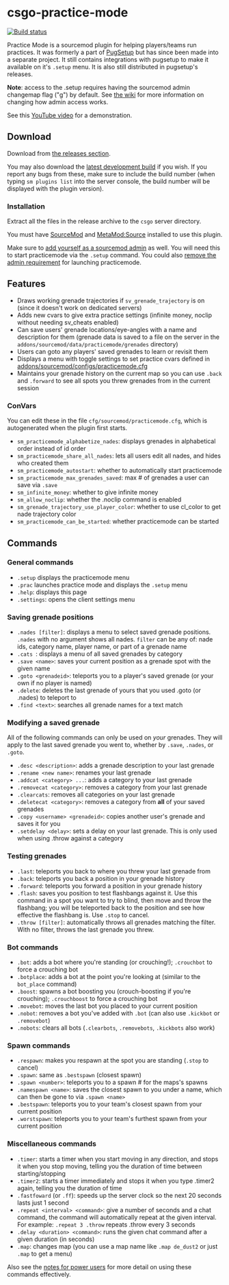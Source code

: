csgo-practice-mode
===========================

[![Build status](http://ci.splewis.net/job/csgo-practice-mode/badge/icon)](http://ci.splewis.net/job/csgo-practice-mode/)

Practice Mode is a sourcemod plugin for helping players/teams run practices. It was formerly a part of [PugSetup](https://github.com/splewis/csgo-pug-setup) but has since been made into a separate project. It still contains integrations with pugsetup to make it available on it's ``.setup`` menu. It is also still distributed in pugsetup's releases.

**Note**: access to the .setup requires having the sourcemod admin changemap flag ("g") by default. See [the wiki](https://github.com/splewis/csgo-practice-mode/wiki/Command-access) for more information on changing how admin access works.

See this [YouTube video](https://www.youtube.com/watch?v=ua_I30DTggQ) for a demonstration.

## Download

Download from [the releases section](https://github.com/splewis/csgo-practice-mode/releases).

You may also download the [latest development build](http://ci.splewis.net/job/csgo-practice-mode/lastSuccessfulBuild/) if you wish. If you report any bugs from these, make sure to include the build number (when typing ``sm plugins list`` into the server console, the build number will be displayed with the plugin version).

### Installation

Extract all the files in the release archive to the ``csgo`` server directory.

You must have [SourceMod](http://www.sourcemod.net/downloads.php) and [MetaMod:Source](http://www.sourcemm.net/downloads) installed to use this plugin.

Make sure to [add yourself as a sourcemod admin](https://github.com/splewis/csgo-practice-mode/wiki/Command-access#adding-admins-in-sourcemod) as well. You will need this to start practicemode via the ``.setup`` command. You could also [remove the admin requirement](https://github.com/splewis/csgo-practice-mode/wiki/Command-access#launching-practicemode) for launching practicemode.

## Features
- Draws working grenade trajectories if ``sv_grenade_trajectory`` is on (since it doesn't work on dedicated servers)
- Adds new cvars to give extra practice settings (infinite money, noclip without needing sv_cheats enabled)
- Can save users' grenade locations/eye-angles with a name and description for them (grenade data is saved to a file on the server in the ``addons/sourcemod/data/practicemode/grenades`` directory)
- Users can goto any players' saved grenades to learn or revisit them
- Displays a menu with toggle settings to set practice cvars defined in [addons/sourcemod/configs/practicemode.cfg](configs/practicemode.cfg)
- Maintains your grenade history on the current map so you can use ``.back`` and ``.forward`` to see all spots you threw grenades from in the current session


### ConVars
You can edit these in the file ``cfg/sourcemod/practicemode.cfg``, which is autogenerated when the plugin first starts.

- ``sm_practicemode_alphabetize_nades``: displays grenades in alphabetical order instead of id order
- ``sm_practicemode_share_all_nades``: lets all users edit all nades, and hides who created them
- ``sm_practicemode_autostart``: whether to automatically start practicemode
- ``sm_practicemode_max_grenades_saved``: max # of grenades a user can save via ``.save``
- ``sm_infinite_money``: whether to give infinite money
- ``sm_allow_noclip``: whether the .noclip command is enabled
- ``sm_grenade_trajectory_use_player_color``: whether to use cl_color to get nade trajectory color
- ``sm_practicemode_can_be_started``: whether practicemode can be started

## Commands

### General commands

- ``.setup`` displays the practicemode menu
- ``.prac`` launches practice mode and displays the ``.setup`` menu
- ``.help``: displays this page
- ``.settings``: opens the client settings menu

### Saving grenade positions
- ``.nades [filter]``: displays a menu to select saved grenade positions. ``.nades`` with no argument shows all nades. ``filter`` can be any of: nade ids, category name, player name, or part of a grenade name
- ``.cats ``: displays a menu of all saved grenades by category
- ``.save <name>``: saves your current position as a grenade spot with the given name
- ``.goto <grenadeid>``: teleports you to a player's saved grenade (or your own if no player is named)
- ``.delete``: deletes the last grenade of yours that you used .goto (or .nades) to teleport to
- ``.find <text>``: searches all grenade names for a text match

### Modifying a saved grenade
All of the following commands can only be used on _your_ grenades. They will apply to the last saved grenade you went to, whether by ``.save``, ``.nades``, or ``.goto``.
- ``.desc <description>``: adds a grenade description to your last grenade
- ``.rename <new name>``: renames your last grenade
- ``.addcat <category> ...``: adds a category to your last grenade
- ``.removecat <category>``: removes a category from your last grenade
- ``.clearcats``: removes all categories on your last grenade
- ``.deletecat <category>``: removes a category from **all** of your saved grenades
- ``.copy <username> <grenadeid>``: copies another user's grenade and saves it for you
- ``.setdelay <delay>``: sets a delay on your last grenade. This is only used when using .throw against a category

### Testing grenades
- ``.last``: teleports you back to where you threw your last grenade from
- ``.back``: teleports you back a position in your grenade history
- ``.forward``: teleports you forward a position in your grenade history
- ``.flash``:  saves you position to test flashbangs against it. Use this command in a spot you want to try to blind, then move and throw the flashbang; you will be teleported back to the position and see how effective the flashbang is. Use ``.stop`` to cancel.
- ``.throw [filter]``: automatically throws all grenades matching the filter. With no filter, throws the last grenade you threw.

### Bot commands
- ``.bot``: adds a bot where you're standing (or crouching!); ``.crouchbot`` to force a crouching bot
- ``.botplace``: adds a bot at the point you're looking at (similar to the ``bot_place`` command)
- ``.boost``: spawns a bot boosting you (crouch-boosting if you're crouching); ``.crouchboost`` to force a crouching bot
- ``.movebot``: moves the last bot you placed to your current position
- ``.nobot``: removes a bot you've added with ``.bot`` (can also use ``.kickbot`` or ``.removebot``)
- ``.nobots``: clears all bots (``.clearbots``, ``.removebots``, ``.kickbots`` also work)

### Spawn commands
- ``.respawn``: makes you respawn at the spot you are standing (``.stop`` to cancel)
- ``.spawn``: same as ``.bestspawn`` (closest spawn)
- ``.spawn <number>``: teleports you to a spawn # for the maps's spawns
- ``.namespawn <name>``: saves the closest spawn to you under a name, which can then be gone to via ``.spawn <name>``
- ``.bestspawn``: teleports you to your team's closest spawn from your current position
- ``.worstspawn``: teleports you to your team's furthest spawn from your current position

### Miscellaneous commands
- ``.timer``: starts a timer when you start moving in any direction, and stops it when you stop moving, telling you the duration of time between starting/stopping
- ``.timer2``: starts a timer immediately and stops it when you type .timer2 again, telling you the duration of time
- ``.fastfoward`` (or ``.ff``): speeds up the server clock so the next 20 seconds lasts just 1 second
- ``.repeat <interval> <command>``: give a number of seconds and a chat command, the command will automatically repeat at the given interval. For example: ``.repeat 3 .throw`` repeats .throw every 3 seconds
- ``.delay <duration> <command>``: runs the given chat command after a given duration (in seconds)
- ``.map``: changes map (you can use a map name like ``.map de_dust2`` or just ``.map`` to get a menu)

Also see the [notes for power users](https://github.com/splewis/csgo-practice-mode/wiki/Notes-for-power-users) for more detail on using these commands effectively.
